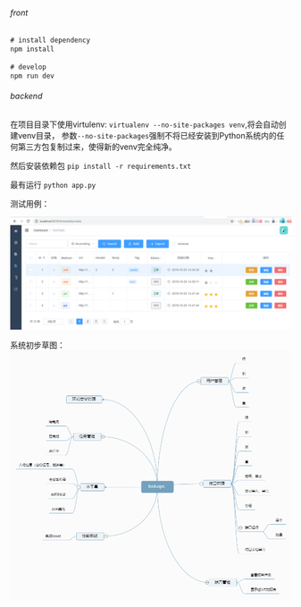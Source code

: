 ###### front

```
# install dependency
npm install

# develop
npm run dev
```

###### backend

在项目目录下使用virtulenv:
`virtualenv --no-site-packages venv`,将会自动创建venv目录，
参数`--no-site-packages`强制不将已经安装到Python系统内的任何第三方包复制过来，使得新的venv完全纯净。

然后安装依赖包 `pip install -r requirements.txt`

最有运行 `python app.py`

测试用例：

![apis](./images/apis.png)

系统初步草图：![test-ops](./images/test-ops.png)